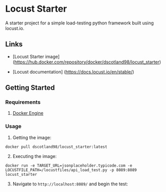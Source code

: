# Locust Starter
A starter project for a simple load-testing python framework built using locust.io.

## Links
* [Locust Starter image] (https://hub.docker.com/repository/docker/dscotland98/locust_starter)

* [Locust documentation] (https://docs.locust.io/en/stable/)


## Getting Started

### Requirements
1. [Docker Engine](https://docs.docker.com/engine/install/)

### Usage

1. Getting the image:

`docker pull dscotland98/locust_starter:latest`

2. Executing the image:

`docker run -e TARGET_URL=jsonplaceholder.typicode.com -e LOCUSTFILE_PATH=/locustfiles/api_load_test.py -p 8089:8089  locust_starter`

3. Navigate to `http://localhost:8089/` and begin the test:

